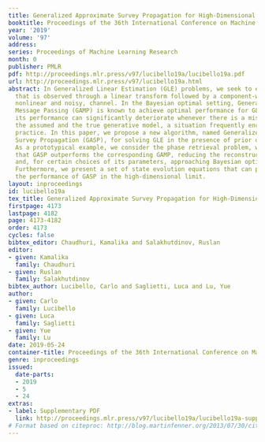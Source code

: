 ```yaml
---
title: Generalized Approximate Survey Propagation for High-Dimensional Estimation
booktitle: Proceedings of the 36th International Conference on Machine Learning
year: '2019'
volume: '97'
address: 
series: Proceedings of Machine Learning Research
month: 0
publisher: PMLR
pdf: http://proceedings.mlr.press/v97/lucibello19a/lucibello19a.pdf
url: http://proceedings.mlr.press/v97/lucibello19a.html
abstract: In Generalized Linear Estimation (GLE) problems, we seek to estimate a signal
  that is observed through a linear transform followed by a component-wise, possibly
  nonlinear and noisy, channel. In the Bayesian optimal setting, Generalized Approximate
  Message Passing (GAMP) is known to achieve optimal performance for GLE. However,
  its performance can significantly deteriorate whenever there is a mismatch between
  the assumed and the true generative model, a situation frequently encountered in
  practice. In this paper, we propose a new algorithm, named Generalized Approximate
  Survey Propagation (GASP), for solving GLE in the presence of prior or model misspecifications.
  As a prototypical example, we consider the phase retrieval problem, where we show
  that GASP outperforms the corresponding GAMP, reducing the reconstruction threshold
  and, for certain choices of its parameters, approaching Bayesian optimal performance.
  Furthermore, we present a set of state evolution equations that can precisely characterize
  the performance of GASP in the high-dimensional limit.
layout: inproceedings
id: lucibello19a
tex_title: Generalized Approximate Survey Propagation for High-Dimensional Estimation
firstpage: 4173
lastpage: 4182
page: 4173-4182
order: 4173
cycles: false
bibtex_editor: Chaudhuri, Kamalika and Salakhutdinov, Ruslan
editor:
- given: Kamalika
  family: Chaudhuri
- given: Ruslan
  family: Salakhutdinov
bibtex_author: Lucibello, Carlo and Saglietti, Luca and Lu, Yue
author:
- given: Carlo
  family: Lucibello
- given: Luca
  family: Saglietti
- given: Yue
  family: Lu
date: 2019-05-24
container-title: Proceedings of the 36th International Conference on Machine Learning
genre: inproceedings
issued:
  date-parts:
  - 2019
  - 5
  - 24
extras:
- label: Supplementary PDF
  link: http://proceedings.mlr.press/v97/lucibello19a/lucibello19a-supp.pdf
# Format based on citeproc: http://blog.martinfenner.org/2013/07/30/citeproc-yaml-for-bibliographies/
---
```

